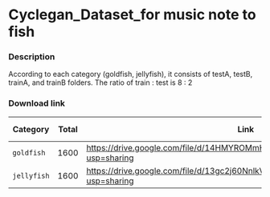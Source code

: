# Cyclegan_Dataset_for music note to fish
### Description
According to each category (goldfish, jellyfish), it consists of testA, testB, trainA, and trainB folders. The ratio of train : test is 8 : 2


### Download link
| Category     | Total        | Link                                                                                  | Release Date |
| ------------ | ------------ | --------------------------------------------------                                    | ------------ |
| `goldfish`   | 1600         | https://drive.google.com/file/d/14HMYROMmH7Lf7ZgkOZ79QmHlBsVNqeF1/view?usp=sharing    | 19 Dec 2022  |
| `jellyfish`  | 1600         | https://drive.google.com/file/d/13gc2j60NnlkV9458D5h0WlLXc8dSf8l3/view?usp=sharing    | 19 Dec 2022  |
